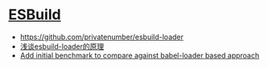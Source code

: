 # [ESBuild](https://github.com/evanw/esbuild)

- https://github.com/privatenumber/esbuild-loader
- [浅谈esbuild-loader的原理](https://juejin.cn/post/6844904153890684936)
- [Add initial benchmark to compare against babel-loader based approach](https://github.com/privatenumber/esbuild-loader/issues/13)
